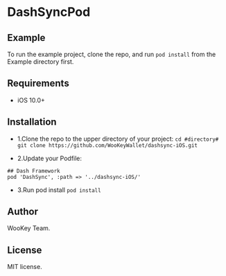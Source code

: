 # DashSyncPod

## Example

To run the example project, clone the repo, and run `pod install` from the Example directory first.

## Requirements

- iOS 10.0+

## Installation

- 1.Clone the repo to the upper directory of your project:
`cd #directory#`
`git clone https://github.com/WooKeyWallet/dashsync-iOS.git`

- 2.Update your Podfile:
```
## Dash Framework
pod 'DashSync', :path => '../dashsync-iOS/'
```

- 3.Run pod install
`pod install`

## Author

WooKey Team.

## License

MIT license. 
